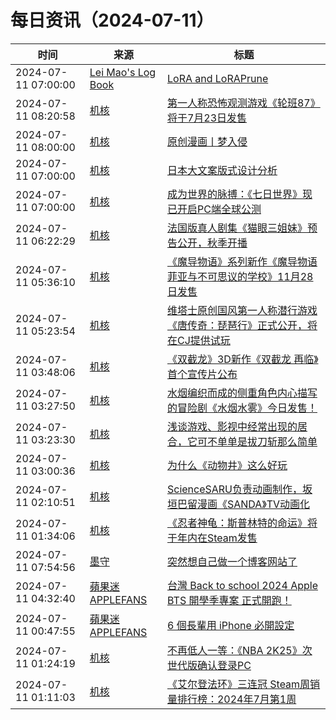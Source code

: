 ﻿# 每日资讯（2024-07-11）

|时间|来源|标题|
|---|---|---|
|2024-07-11 07:00:00|[Lei Mao's Log Book](https://leimao.github.io/atom.xml)|[LoRA and LoRAPrune](https://leimao.github.io/blog/LoRA-LoRAPrune/)|
|2024-07-11 08:20:58|[机核](https://www.gcores.com/rss)|[第一人称恐怖观测游戏《轮班87》将于7月23日发售](https://www.gcores.com/articles/184833)|
|2024-07-11 08:00:00|[机核](https://www.gcores.com/rss)|[原创漫画丨梦入侵](https://www.gcores.com/articles/184815)|
|2024-07-11 07:00:00|[机核](https://www.gcores.com/rss)|[日本大文案版式设计分析](https://www.gcores.com/articles/184797)|
|2024-07-11 07:00:00|[机核](https://www.gcores.com/rss)|[成为世界的脉搏：《七日世界》现已开启PC端全球公测](https://www.gcores.com/articles/184709)|
|2024-07-11 06:22:29|[机核](https://www.gcores.com/rss)|[法国版真人剧集《猫眼三姐妹》预告公开，秋季开播](https://www.gcores.com/articles/184827)|
|2024-07-11 05:36:10|[机核](https://www.gcores.com/rss)|[《魔导物语》系列新作《魔导物语 菲亚与不可思议的学校》11月28日发售](https://www.gcores.com/articles/184824)|
|2024-07-11 05:23:54|[机核](https://www.gcores.com/rss)|[维塔士原创国风第一人称潜行游戏《唐传奇：琵琶行》正式公开，将在CJ提供试玩](https://www.gcores.com/articles/184825)|
|2024-07-11 03:48:06|[机核](https://www.gcores.com/rss)|[《双截龙》3D新作《双截龙 再临》首个宣传片公布](https://www.gcores.com/articles/184819)|
|2024-07-11 03:27:50|[机核](https://www.gcores.com/rss)|[水烟编织而成的侧重角色内心描写的冒险剧《水烟水雾》今日发售！](https://www.gcores.com/articles/184817)|
|2024-07-11 03:23:30|[机核](https://www.gcores.com/rss)|[浅谈游戏、影视中经常出现的居合，它可不单单是拔刀斩那么简单](https://www.gcores.com/articles/184775)|
|2024-07-11 03:00:36|[机核](https://www.gcores.com/rss)|[为什么《动物井》这么好玩](https://www.gcores.com/articles/184816)|
|2024-07-11 02:10:51|[机核](https://www.gcores.com/rss)|[ScienceSARU负责动画制作，坂垣巴留漫画《SANDA》TV动画化](https://www.gcores.com/articles/184814)|
|2024-07-11 01:34:06|[机核](https://www.gcores.com/rss)|[《忍者神龟：斯普林特的命运》将于年内在Steam发售](https://www.gcores.com/articles/184811)|
|2024-07-11 07:54:56|[墨守](https://moshou.me/?feed=rss2)|[突然想自己做一个博客网站了](https://moshou.me/?p=179)|
|2024-07-11 04:32:40|[蘋果迷 APPLEFANS](https://applefans.today/feed/)|[台灣 Back to school 2024 Apple BTS 開學季專案 正式開跑！](https://applefans.today/2024-07-taiwan-apple-back-to-school/)|
|2024-07-11 00:47:55|[蘋果迷 APPLEFANS](https://applefans.today/feed/)|[6 個長輩用 iPhone 必開設定](https://applefans.today/2024-07-how-to-setup-for-oldman/)|
|2024-07-11 01:24:19|[机核](https://www.gcores.com/rss)|[不再低人一等：《NBA 2K25》次世代版确认登录PC](https://www.gcores.com/articles/184808)|
|2024-07-11 01:11:03|[机核](https://www.gcores.com/rss)|[《艾尔登法环》三连冠 Steam周销量排行榜：2024年7月第1周](https://www.gcores.com/articles/184807)|
